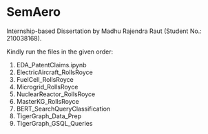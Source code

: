 # SemAero

Internship-based Dissertation by Madhu Rajendra Raut (Student No.: 210038168).

Kindly run the files in the given order:
1. EDA_PatentClaims.ipynb
2. ElectricAircraft_RollsRoyce
3. FuelCell_RollsRoyce
4. Microgrid_RollsRoyce
5. NuclearReactor_RollsRoyce
6. MasterKG_RollsRoyce
7. BERT_SearchQueryClassification
8. TigerGraph_Data_Prep
9. TigerGraph_GSQL_Queries
